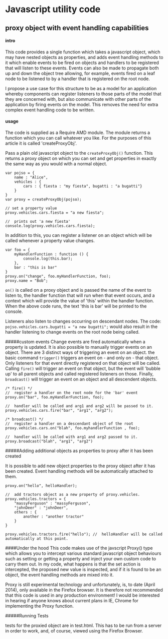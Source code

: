 Javascript utility code
=======================

proxy object with event handling capabilities
---------------------------------------------

#### intro
This code provides a single function which takes a javascript object, which may have nested objects as properties, and adds event handling methods to it which
enable events to be fired on objects and handlers to be registered that will listen to these events. Events can also be made to propagate both up and down
the object tree allowing, for example, events fired on a leaf node to be listened to by a handler that is registered on the root node.

I propose a use case for this structure to be as a model for an application whereby components can register listeners to those parts of the model that they are
concerned with, but also communicate with other parts of the application by firing events on the model. This removes the need
for extra complex event handling code to be written.

#### usage

The code is supplied as a Require AMD module. The module returns a function which you can call whatever you like. For the purposes of this article
it is called 'createProxyObj'.

Pass a plain old javascript object to the `createProxyObj()` function. This returns a proxy object on which you can set and get properties
 in exactly the same way as you would with a normal object.


    var pojso = {
        name : "Alice",
        vehicles : {
            cars : { fiesta : "my fiesta", bugatti : "a bugatti"}
        }
    }
    var proxy = createProxyObj(pojso);

    // set a property value
    proxy.vehicles.cars.fiesta = "a new fiesta";

    //  prints out 'a new fiesta'
    console.log(proxy.vehicles.cars.fiesta);

In addition to this, you can register a listener on an object which will be called whenever a property value changes.


    var foo = {
        myHandlerFunction : function () {
            console.log(this.bar);
        },
        bar : "this is bar"
    }
    proxy.on("change", foo.myHandlerFunction, foo);
    proxy.name = "Bob";




`on()` is called on a proxy object and is passed the name of the event to listen to, the handler function that will run when that
event occurs, and a context which will provide the value of 'this' within the handler function. When the above code runs, the text
'this is bar' will be printed to the console.

Listeners also listen to changes occurring on descendant nodes. The code:  `pojso.vehicles.cars.bugatti = "a new bugatti";`  would
also result in the handler listening to change events on the root node being called.

#####custom events
Change events are fired automatically when a property is updated. It is also possible to manually trigger events on an object. There are 3 distinct
ways of triggering an event on an object. the basic command `trigger()` triggers an event on - and only on - that object. Only listeners
for that event directly registered on that object will be called. Calling `fire()` will trigger an event on that object, but the event will 'bubble up'
to all parent objects and called registered listeners on those. Finally, `broadcast()` will trigger an event on an object and all descendent objects.

    /* fire() */
    //  register a handler on the root node for the 'bar' event
    proxy.on("bar", foo.myHandlerFunction, foo);

    //  handler will be called and arg1 and arg2 will be passed to it.
    proxy.vehicles.cars.fire("bar", "arg1", "arg2");

    /* broadcast() */
    //  register a handler on a descendant object of the root
    proxy.vehicles.cars.on("blah", foo.myhandlerFunction , foo);

    //  handler will be called with arg1 and arg2 passed to it.
    proxy.broadcast("blah", "arg1", "arg2")

#####Adding additional objects as properties to proxy after it has been created

It is possible to add new object properties to the proxy object after it has been created. Event handling methods will be automatically
attached to them.

    proxy.on("hello", helloHandler);

    //  add tractors object as a new property of proxy.vehicles.
    proxy.vehicles.tractors = {
        "massyFerguson" : "massyFerguson",
        "johnDeer" : "johnDeer",
        others : {
            another : "another tractor"
        }
    }

    proxy.vehicles.tractors.fire("hello"); //  helloHandler will be called automatically at this point.



####Under the hood
This code makes use of the javscript Proxy() type which allows you to intercept various standard
javascript object behaviours such as setting or getting a property and inject your own custom code to carry them out. In my code, what happens
is that the set action is intercepted, the proposed new value is inspected, and if it is found to be an object, the event handling methods are mixed
into it.

Proxy is still experimental technology and unfortunately,  is, to date (April 2014), only available in the Firefox browser. It is therefore not
recommended that this code is used in any production environment! I would be interested in hearing if anyone knows about current plans in IE, Chrome
for implementing the Proxy function.


#####Running Tests

tests for the proxied object are in test.html. This has to be run from a server in order to work, and, of course, viewed using the Firefox Browser.


